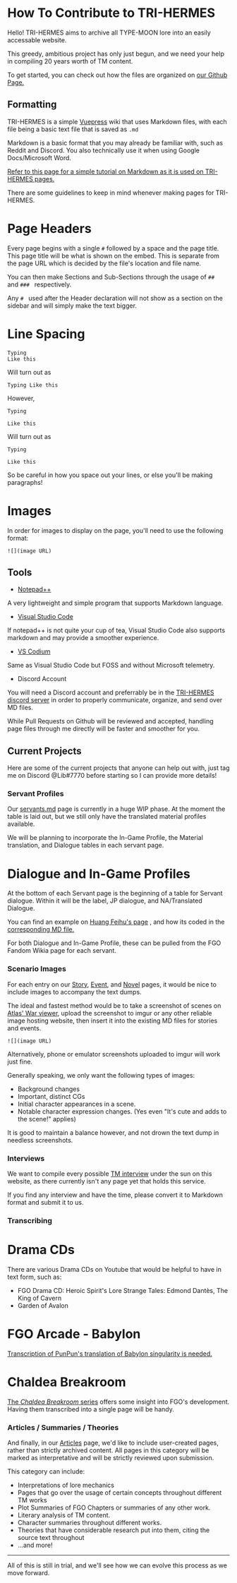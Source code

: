 # How To Contribute to TRI-HERMES

Hello! TRI-HERMES aims to archive all TYPE-MOON lore into an easily accessable website. 

This greedy, ambitious project has only just begun, and we need your help in compiling 20 years worth of TM content.

To get started, you can check out how the files are organized on [our Github Page.](https://github.com/r-grandorder/tri-hermes)


## Formatting

TRI-HERMES is a simple [Vuepress](https://v2.vuepress.vuejs.org/) wiki that uses Markdown files, with each file being a basic text file that is saved as `.md`

Markdown is a basic format that you may already be familiar with, such as Reddit and Discord. You also technically use it when using Google Docs/Microsoft Word.

[Refer to this page for a simple tutorial on Markdown as it is used on TRI-HERMES pages.](https://markdown-it.github.io/)

There are some guidelines to keep in mind whenever making pages for TRI-HERMES.

# Page Headers

Every page begins with a single `#` followed by a space and the page title. This page title will be what is shown on the embed. This is separate from the page URL which is decided by the file's location and file name.

You can then make Sections and Sub-Sections through the usage of `## ` and `### ` respectively. 

Any `# ` used after the Header declaration will not show as a section on the sidebar and will simply make the text bigger.

# Line Spacing

	Typing
	Like this

Will turn out as

`Typing Like this`

However,

	Typing
	
	Like this

Will turn out as

`Typing`

`Like this`

So be careful in how you space out your lines, or else you'll be making paragraphs!

# Images

In order for images to display on the page, you'll need to use the following format:

`![](image URL)`


## Tools

* [Notepad++](https://notepad-plus-plus.org/downloads/)

A very lightweight and simple program that supports Markdown language. 

* [Visual Studio Code](https://code.visualstudio.com/)

If notepad++ is not quite your cup of tea, Visual Studio Code also supports markdown and may provide a smoother experience.

* [VS Codium](https://vscodium.com/)

Same as Visual Studio Code but FOSS and without Microsoft telemetry.

* Discord Account

You will need a Discord account and preferrably be in the [TRI-HERMES discord server](https://discord.gg/GzxxEwjzpU) in order to properly communicate, organize, and send over MD files.

While Pull Requests on Github will be reviewed and accepted, handling page files through me directly will be faster and smoother for you.

## Current Projects

Here are some of the current projects that anyone can help out with, just tag me on Discord @Lib#7770 before starting so I can provide more details!

### Servant Profiles

Our [servants.md](https://tri-hermes.org/servants.html) page is currently in a huge WIP phase. At the moment the table is laid out, but we still only have the translated material profiles available.

We will be planning to incorporate the In-Game Profile, the Material translation, and Dialogue tables in each servant page.

# Dialogue and In-Game Profiles

At the bottom of each Servant page is the beginning of a table for Servant dialogue. Within it will be the label, JP dialogue, and NA/Translated Dialogue.

You can find an example on [Huang Feihu's page](https://tri-hermes.org/Servants/Profiles/Huang-Feihu.html) , and how its coded in the [corresponding MD file.](https://github.com/r-grandorder/tri-hermes/edit/main/src/Servants/Profiles/Huang-Feihu.md)

For both Dialogue and In-Game Profile, these can be pulled from the FGO Fandom Wikia page for each servant.

### Scenario Images

For each entry on our [Story](https://tri-hermes.org/story.html), [Event](https://tri-hermes.org/events.html), and [Novel](https://tri-hermes.org/novels.html) pages, it would be nice to include images to accompany the text dumps.

The ideal and fastest method would be to take a screenshot of scenes on [Atlas' War viewer](https://apps.atlasacademy.io/db/JP/wars), upload the screenshot to imgur or any other reliable image hosting website, then insert it into the existing MD files for stories and events.

`![](image URL)`

Alternatively, phone or emulator screenshots uploaded to imgur will work just fine.

Generally speaking, we only want the following types of images:

* Background changes
* Important, distinct CGs
* Initial character appearances in a scene.
* Notable character expression changes. (Yes even "It's cute and adds to the scene!" applies)

It is good to maintain a balance however, and not drown the text dump in needless screenshots.

### Interviews

We want to compile every possible [TM interview](https://tri-hermes.org/interviews.html) under the sun on this website, as there currently isn't any page yet that holds this service.

If you find any interview and have the time, please convert it to Markdown format and submit it to us.

### Transcribing

# Drama CDs

There are various Drama CDs on Youtube that would be helpful to have in text form, such as:

* FGO Drama CD: Heroic Spirit's Lore Strange Tales: Edmond Dantès, The King of Cavern
* Garden of Avalon

# FGO Arcade - Babylon

[Transcription of PunPun's translation of Babylon singularity is needed.](https://www.youtube.com/watch?v=NZc-ANQ17gk&t=8s)

# Chaldea Breakroom

[The *Chaldea Breakroom* series](https://fate-go.us/chaldeabreakroom/) offers some insight into FGO's development. Having them transcribed into a single page will be handy.

### Articles / Summaries / Theories

And finally, in our [Articles](https://tri-hermes.org/articles.html) page, we'd like to include user-created pages, rather than strictly archived content. All pages in this category will be marked as interpretative and will be strictly reviewed upon submission.

This category can include: 

* Interpretations of lore mechanics
* Pages that go over the usage of certain concepts throughout different TM works
* Plot Summaries of FGO Chapters or summaries of any other work.
* Literary analysis of TM content.
* Character summaries throughout different works.
* Theories that have considerable research put into them, citing the source text throughout
* ...and more!

---

All of this is still in trial, and we'll see how we can evolve this process as we move forward. 